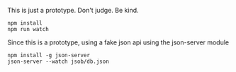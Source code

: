 This is just a prototype. Don't judge. Be kind.

```
npm install
npm run watch
```

Since this is a prototype, using a fake json api using the json-server module
```
npm install -g json-server
json-server --watch jsob/db.json
```
